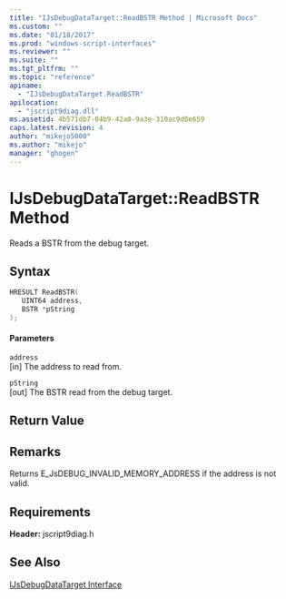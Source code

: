 ```yaml
---
title: "IJsDebugDataTarget::ReadBSTR Method | Microsoft Docs"
ms.custom: ""
ms.date: "01/18/2017"
ms.prod: "windows-script-interfaces"
ms.reviewer: ""
ms.suite: ""
ms.tgt_pltfrm: ""
ms.topic: "reference"
apiname: 
  - "IJsDebugDataTarget.ReadBSTR"
apilocation: 
  - "jscript9diag.dll"
ms.assetid: 4b571db7-04b9-42a0-9a3e-310ac9d0e659
caps.latest.revision: 4
author: "mikejo5000"
ms.author: "mikejo"
manager: "ghogen"
---
```

# IJsDebugDataTarget::ReadBSTR Method
Reads a BSTR from the debug target.  
  
## Syntax  
  
```cpp
HRESULT ReadBSTR(  
   UINT64 address,  
   BSTR *pString  
);  
```  
  
#### Parameters  
 `address`  
 [in] The address to read from.  
  
 `pString`  
 [out] The BSTR read from the debug target.  
  
## Return Value  
  
## Remarks  
 Returns E_JsDEBUG_INVALID_MEMORY_ADDRESS if the address is not valid.  
  
## Requirements  
 **Header:** jscript9diag.h  
  
## See Also  
 [IJsDebugDataTarget Interface](../../winscript/reference/ijsdebugdatatarget-interface.md)